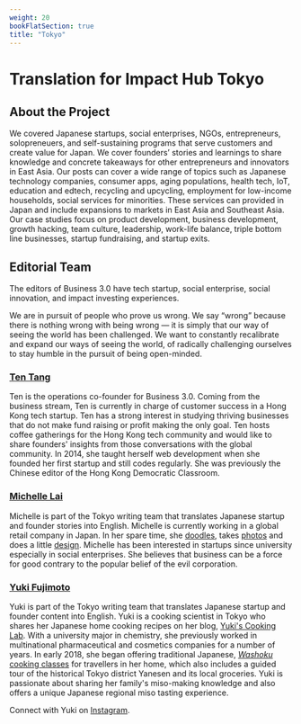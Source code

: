 ```yaml
---
weight: 20
bookFlatSection: true
title: "Tokyo"
---
```


# Translation for Impact Hub Tokyo

## About the Project

We covered Japanese startups, social enterprises, NGOs, entrepreneurs, solopreneuers, and self-sustaining programs that serve customers and create value for Japan. We cover founders’ stories and learnings to share knowledge and concrete takeaways for other entrepreneurs and innovators in East Asia. Our posts can cover a wide range of topics such as Japanese technology companies, consumer apps, aging populations, health tech, IoT, education and edtech, recycling and upcycling, employment for low-income households, social services for minorities. These services can provided in Japan and include expansions to markets in East Asia and Southeast Asia. Our case studies focus on product development, business development, growth hacking, team culture, leadership, work-life balance, triple bottom line businesses, startup fundraising, and startup exits.

## Editorial Team


The editors of Business 3.0 have tech startup, social enterprise, social innovation, and impact investing experiences.

We are in pursuit of people who prove us wrong. We say “wrong” because there is nothing wrong with being wrong — it is simply that our way of seeing the world has been challenged. We want to constantly recalibrate and expand our ways of seeing the world, of radically challenging ourselves to stay humble in the pursuit of being open-minded.


### **[Ten Tang](https://www.linkedin.com/in/ten-tang/)**

Ten is the operations co-founder for Business 3.0\. Coming from the business stream, Ten is currently in charge of customer success in a Hong Kong tech startup. Ten has a strong interest in studying thriving businesses that do not make fund raising or profit making the only goal. Ten hosts coffee gatherings for the Hong Kong tech community and would like to share founders' insights from those conversations with the global community. In 2014, she taught herself web development when she founded her first startup and still codes regularly. She was previously the Chinese editor of the Hong Kong Democratic Classroom.

### **[Michelle Lai](https://www.linkedin.com/in/michellelailai/)**

Michelle is part of the Tokyo writing team that translates Japanese startup and founder stories into English. Michelle is currently working in a global retail company in Japan. In her spare time, she [doodles](http://michellelailai.deviantart.com/gallery/), takes [photos](https://www.flickr.com/photos/milalai/) and does a little [design](https://www.behance.net/michellelailai). Michelle has been interested in startups since university especially in social enterprises. She believes that business can be a force for good contrary to the popular belief of the evil corporation.

### **[Yuki Fujimoto](https://www.instagram.com/yukis_cooking_lab/)**

Yuki is part of the Tokyo writing team that translates Japanese startup and founder content into English. Yuki is a cooking scientist in Tokyo who shares her Japanese home cooking recipes on her blog, [Yuki's Cooking Lab](http://yukiscookinglab.com). With a university major in chemistry, she previously worked in multinational pharmaceutical and cosmetics companies for a number of years. In early 2018, she began offering traditional Japanese, [*Washoku* cooking classes](https://abnb.me/ElhVYhsEUL) for travellers in her home, which also includes a guided tour of the historical Tokyo district Yanesen and its local groceries. Yuki is passionate about sharing her family's miso-making knowledge and also offers a unique Japanese regional miso tasting experience.

Connect with Yuki on [Instagram](https://www.instagram.com/yukis_cooking_lab/).
